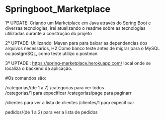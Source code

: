 # Springboot_Marketplace
1º UPDATE: Criando um Marketplace em Java através do Spring Boot e diversas tecnologias, irei atualizando o readme sobre as tecnologias utilizadas durante a construção do projeto

2º UPTADE: Utilizando: Maven para para baixar as dependencias dos arquivos necessários, H2 Como banco teste antes de migrar para o MySQL ou postgreSQL, como teste utilizo o postman

3º UPTADE : https://spring-marketplace.herokuapp.com/ local onde se localiza o backend da aplicação.
   
   #Os comandos são: 
   
   /categorias/(de 1 a 7)
   /categorias  para ver todos  
   /categorias/1 para expecificar 
   /categorias/page para paginarr
   
   /clientes para ver a lista de clientes 
   /clientes/1  para expecificar
   
   pedidos/(de 1 a 2) para ver a lista de pedidos
   
   
   
